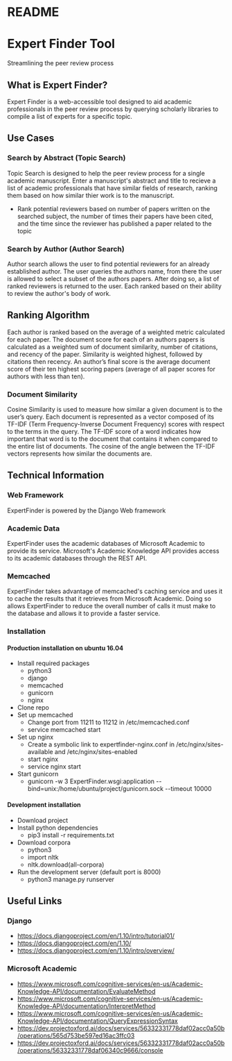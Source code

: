 # README #

# Expert Finder Tool #
Streamlining the peer review process

## What is Expert Finder? ##
Expert Finder is a web-accessible tool designed to aid academic 
professionals in the peer review process by querying scholarly libraries 
to compile a list of experts for a specific topic.

## Use Cases ##
### Search by Abstract (Topic Search) ###
Topic Search is designed to help the peer review process for a single academic manuscript. Enter a manuscript's abstract and title to recieve a list of academic professionals that have similar fields of research, ranking them based on how similar thier work is to the manuscript. 
* Rank potential reviewers based on number of papers written on the searched subject,
    the number of times their papers have been cited,
    and the time since the reviewer has published a paper related to the topic

### Search by Author (Author Search) ###
Author search allows the user to find potential reviewers for an already established author. The user queries the authors name, from there the user is allowed to select a subset of the authors papers. After doing so, a list of ranked reviewers is returned to the user. Each ranked based on their ability to review the author's body of work.

## Ranking Algorithm ##
Each author is ranked based on the average of a weighted metric calculated for each paper. The document score for each of an authors papers is calculated as a weighted sum of document similarity, number of citations, and recency of the paper. Similarity is weighted highest, followed by citations then recency. An author’s final score is the average document score of their ten highest scoring papers (average of all paper scores for authors with less than ten).

### Document Similarity ###
Cosine Similarity is used to measure how similar a given document is to the user’s query. Each document is represented as a vector composed of its TF-IDF (Term Frequency-Inverse Document Frequency) scores with respect to the terms in the query. The TF-IDF score of a word indicates how important that word is to the document that contains it when compared to the entire list of documents. The cosine of the angle between the TF-IDF vectors represents how similar the documents are. 

## Technical Information ##
### Web Framework ###
ExpertFinder is powered by the Django Web framework

### Academic Data ###
ExpertFinder uses the academic databases of Microsoft Academic to provide its service. Microsoft's Academic Knowledge API provides access to its academic databases through the REST API. 

### Memcached ###
ExpertFinder takes advantage of memcached's caching service and uses it to cache the results that it retrieves from Microsoft Academic. Doing so allows ExpertFinder to reduce the overall number of calls it must make to the database and allows it to provide a faster service.

### Installation ###
#### Production installation on ubuntu 16.04 ####
* Install required packages 
    * python3
    * django
    * memcached
    * gunicorn
    * nginx
* Clone repo
* Set up memcached
    * Change port from 11211 to 11212 in /etc/memcached.conf
    * service memcached start
* Set up nginx
    * Create a symbolic link to expertfinder-nginx.conf in /etc/nginx/sites-available and /etc/nginx/sites-enabled
    * start nginx
    * service nginx start
* Start gunicorn
    *  gunicorn -w 3 ExpertFinder.wsgi:application --bind=unix:/home/ubuntu/project/gunicorn.sock --timeout 10000


#### Development installation ####
* Download project
* Install python dependencies
    * pip3 install -r requirements.txt
* Download corpora
    * python3
    * import nltk
    * nltk.download(all-corpora)
* Run the development server (default port is 8000)
    * python3 manage.py runserver

## Useful Links ##

### Django ###
* https://docs.djangoproject.com/en/1.10/intro/tutorial01/
* https://docs.djangoproject.com/en/1.10/
* https://docs.djangoproject.com/en/1.10/intro/overview/

### Microsoft Academic ###
* https://www.microsoft.com/cognitive-services/en-us/Academic-Knowledge-API/documentation/EvaluateMethod
* https://www.microsoft.com/cognitive-services/en-us/Academic-Knowledge-API/documentation/InterpretMethod
* https://www.microsoft.com/cognitive-services/en-us/Academic-Knowledge-API/documentation/QueryExpressionSyntax
* https://dev.projectoxford.ai/docs/services/56332331778daf02acc0a50b/operations/565d753be597ed16ac3ffc03
* https://dev.projectoxford.ai/docs/services/56332331778daf02acc0a50b/operations/56332331778daf06340c9666/console